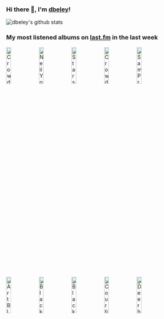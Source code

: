 ### Hi there 👋, I'm [dbeley](https://dbeley.ovh/en)!

![dbeley's github stats](https://github-readme-stats.vercel.app/api?username=dbeley)

### My most listened albums on [last.fm](https://www.last.fm/user/d_beley) in the last week

[<img src='https://lastfm.freetls.fastly.net/i/u/300x300/dd73c6b311c3dcf64924818993b201bf.jpg' width='16%' height='16%' alt='Crowded House - Woodface'>](https://www.last.fm/music/crowded%2bhouse/woodface)&nbsp;
[<img src='https://lastfm.freetls.fastly.net/i/u/300x300/8f981e7d84e358571136820e8383a5e0.jpg' width='16%' height='16%' alt='Neil Young - Chrome Dreams'>](https://www.last.fm/music/neil%2byoung/chrome%2bdreams)&nbsp;
[<img src='https://lastfm.freetls.fastly.net/i/u/300x300/c25945abe532454391ebf845e2667531.png' width='16%' height='16%' alt='Stars of the Lid - The Tired Sounds of Stars of the Lid'>](https://www.last.fm/music/stars%2bof%2bthe%2blid/the%2btired%2bsounds%2bof%2bstars%2bof%2bthe%2blid)&nbsp;
[<img src='https://lastfm.freetls.fastly.net/i/u/300x300/759f09219c6c77777807b1ae56cf9bc6.png' width='16%' height='16%' alt='Crowded House - Together Alone'>](https://www.last.fm/music/crowded%2bhouse/together%2balone)&nbsp;
[<img src='https://lastfm.freetls.fastly.net/i/u/300x300/6909d9317dfb444e4176f2fc26d0482a.jpg' width='16%' height='16%' alt='Sam Prekop - Sam Prekop'>](https://www.last.fm/music/sam%2bprekop/sam%2bprekop)&nbsp;
<br>
[<img src='https://lastfm.freetls.fastly.net/i/u/300x300/6fe6b6155601e2f3a9cea5459442431c.jpg' width='16%' height='16%' alt='Art Blakey & The Jazz Messengers - Free For All'>](https://www.last.fm/music/art%2bblakey%2b%2526%2bthe%2bjazz%2bmessengers/free%2bfor%2ball)&nbsp;
[<img src='https://lastfm.freetls.fastly.net/i/u/300x300/9fde38d40aa14ce2a0c191933a12d164.png' width='16%' height='16%' alt='Black Moth Super Rainbow - Dandelion Gum'>](https://www.last.fm/music/black%2bmoth%2bsuper%2brainbow/dandelion%2bgum)&nbsp;
[<img src='https://lastfm.freetls.fastly.net/i/u/300x300/258f2c749f4631a32db46a677aa14455.jpg' width='16%' height='16%' alt='Black Moth Super Rainbow - Eating Us'>](https://www.last.fm/music/black%2bmoth%2bsuper%2brainbow/eating%2bus)&nbsp;
[<img src='https://lastfm.freetls.fastly.net/i/u/300x300/df03f6a70f6c27cfa6f02e1239f4d1fc.jpg' width='16%' height='16%' alt='Courting - Guitar Music'>](https://www.last.fm/music/courting/guitar%2bmusic)&nbsp;
[<img src='https://lastfm.freetls.fastly.net/i/u/300x300/24473eb9f5cbd1001fd266291d2584d1.jpg' width='16%' height='16%' alt='Deerhoof - The Magic'>](https://www.last.fm/music/deerhoof/the%2bmagic)&nbsp;
<br>
